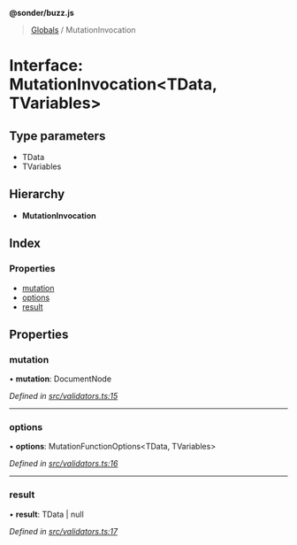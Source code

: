 **@sonder/buzz.js**

> [Globals](../README.md) / MutationInvocation

# Interface: MutationInvocation\<**TData, TVariables**>

## Type parameters

- TData
- TVariables

## Hierarchy

- **MutationInvocation**

## Index

### Properties

- [mutation](mutationinvocation.md#mutation)
- [options](mutationinvocation.md#options)
- [result](mutationinvocation.md#result)

## Properties

### mutation

• **mutation**: DocumentNode

_Defined in [src/validators.ts:15](https://github.com/flatbook/buzz.js/blob/89cd05d/src/validators.ts#L15)_

---

### options

• **options**: MutationFunctionOptions\<TData, TVariables>

_Defined in [src/validators.ts:16](https://github.com/flatbook/buzz.js/blob/89cd05d/src/validators.ts#L16)_

---

### result

• **result**: TData \| null

_Defined in [src/validators.ts:17](https://github.com/flatbook/buzz.js/blob/89cd05d/src/validators.ts#L17)_

